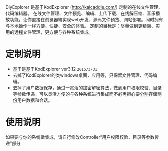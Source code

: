 ﻿DiyExplorer 是基于KodExplorer (http://kalcaddle.com/) 定制的在线文件管理、代码编辑器。
在线文件管理、文件预览、编辑、上传下载、在线解压缩、音乐播放功能，让你直接在浏览器端实现web开发、源码文件预览、网站部署。同时拥有与本地操作一样方便、快捷、安全的体验。
定制的目标是：尽量做到更精简、实用的远程文件管理，更方便与各种系统集成。

# 定制说明
* 基于是基于KodExplorer ver3.12 `2015/3/31`
* 去掉了KodExplorer的类windows桌面，应用等，只保留文件管理、代码编辑。
* 去掉了用户数据保存，通过一灵活的加密解密算法，做到用户权限校验、目录等参数传递，可以灵活方便的与各种系统进行集成而不必再担心要分别存储两份用户数据和会话。

# 使用说明
如果要与你的系统做集成，请自行修改Controller“用户权限校验、目录等参数传递”部分
